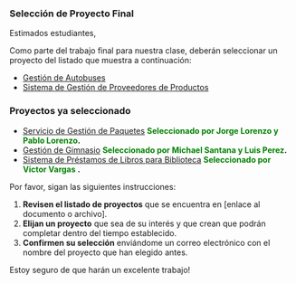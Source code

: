 ### Selección de Proyecto Final

Estimados estudiantes,

Como parte del trabajo final para nuestra clase, deberán seleccionar un proyecto del listado que muestra a continuación:

- [Gestión de Autobuses](gestion_autobus_pf.md) 
- [Sistema de Gestión de Proveedores de Productos](proveedores_pf.md)

### Proyectos ya seleccionado
- [Servicio de Gestión de Paquetes](gestion_paquetes_pf.md) **<span style="color:green">Seleccionado por Jorge Lorenzo y Pablo Lorenzo</span>.**
- [Gestión de Gimnasio](gimnasio_pf.md) **<span style="color:green">Seleccionado por Michael Santana y Luis Perez</span>.**
- [Sistema de Préstamos de Libros para Biblioteca](prestamo_libros_pf.md) **<span style="color:green"> Seleccionado por Victor Vargas </span>.**


Por favor, sigan las siguientes instrucciones:

1. **Revisen el listado de proyectos** que se encuentra en [enlace al documento o archivo].
2. **Elijan un proyecto** que sea de su interés y que crean que podrán completar dentro del tiempo establecido.
3. **Confirmen su selección** enviándome un correo electrónico con el nombre del proyecto que han elegido antes.

Estoy seguro de que harán un excelente trabajo!

